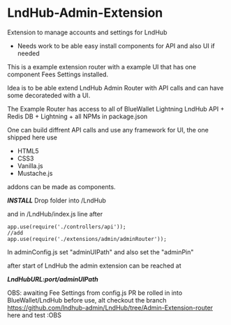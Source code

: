 # LndHub-Admin-Extension

Extension to manage accounts and settings for LndHub

- Needs work to be able easy install components for API and also UI if needed

This is a example extension router with a example UI that has one component Fees Settings installed.

Idea is to be able extend LndHub Admin Router with API calls and can have some decorateded with a UI.

The Example Router has access to all of BlueWallet Lightning LndHub API + Redis DB + Lightning + all NPMs in package.json

One can build diffrent API calls and use any framework for UI, the one shipped here use 
- HTML5
- CSS3
- Vanilla.js
- Mustache.js

addons can be made as components.

***INSTALL***
Drop folder into /LndHub

and in /LndHub/index.js line after
```
app.use(require('./controllers/api'));
//add
app.use(require('./extensions/admin/adminRouter'));
```
In adminConfig.js set "adminUIPath" and also set the "adminPin"

after start of LndHub the admin extension can be reached at 

***LndHubURL:port/adminUIPath***

OBS: awaiting Fee Settings from config.js PR be rolled in into BlueWallet/LndHub before use, alt checkout the branch https://github.com/lndhub-admin/LndHub/tree/Admin-Extension-router here and test :OBS
